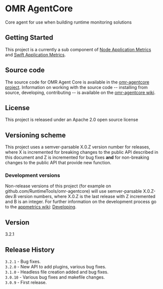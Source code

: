 # OMR AgentCore
Core agent for use when building runtime monitoring solutions

## Getting Started
This project is a currently a sub component of [Node Application Metrics](https://github.com/RuntimeTools/appmetrics) and [Swift Application Metrics](https://github.com/RuntimeTools/SwiftMetrics).

## Source code
The source code for OMR Agent Core is available in the [omr-agentcore project][1]. Information on working with the source code -- installing from source, developing, contributing -- is available on the [omr-agentcore wiki][2].

## License
This project is released under an Apache 2.0 open source license

## Versioning scheme
This project uses a semver-parsable X.0.Z version number for releases, where X is incremented for breaking changes to the public API described in this document and Z is incremented for bug fixes **and** for non-breaking changes to the public API that provide new function.

### Development versions
Non-release versions of this project (for example on github.com/RuntimeTools/omr-agentcore) will use semver-parsable X.0.Z-dev.B version numbers, where X.0.Z is the last release with Z incremented and B is an integer. For further information on the development process go to the  [appmetrics wiki][3]: [Developing](https://github.com/RuntimeTools/appmetrics/wiki/Developing).

## Version
3.2.1

## Release History
`3.2.1` - Bug fixes.  
`3.2.0` - New API to add plugins, various bug fixes.  
`3.1.0` - Headless file creation added and bug fixes.  
`3.0.10` - Various bug fixes and makefile changes.  
`3.0.9` - First release.

[1]:https://github.com/RuntimeTools/omr-agentcore
[2]:https://github.com/RuntimeTools/omr-agentcore/wiki
[3]:https://github.com/RuntimeTools/appmetrics/wiki
